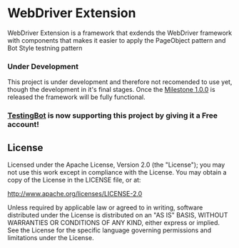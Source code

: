 WebDriver Extension
===================

WebDriver Extension is a framework that exdends the WebDriver framework with components that makes it easier to apply the PageObject pattern and Bot Style testning pattern

### Under Development
This project is under development and therefore not recomended to use yet, though the development in it's final stages. Once the [Milestone 1.0.0](https://github.com/andidev/webdriver-extension/issues?milestone=1&page=1&sort=created&state=open) is released the framework will be fully functional.

### <a href="http://testingbot.com" target="_blank">TestingBot</a> is now supporting this project by giving it a Free account!


## License

Licensed under the Apache License, Version 2.0 (the "License");
you may not use this work except in compliance with the License.
You may obtain a copy of the License in the LICENSE file, or at:

   http://www.apache.org/licenses/LICENSE-2.0

Unless required by applicable law or agreed to in writing, software
distributed under the License is distributed on an "AS IS" BASIS,
WITHOUT WARRANTIES OR CONDITIONS OF ANY KIND, either express or implied.
See the License for the specific language governing permissions and
limitations under the License.
